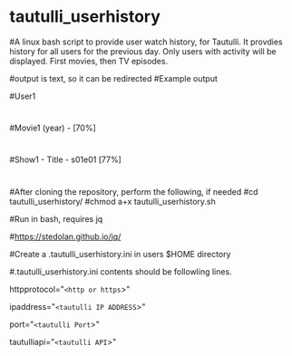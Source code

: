 # tautulli_userhistory
#A linux bash script to provide user watch history, for Tautulli. It provdies history for all users for the previous day. Only users with activity will be displayed. First movies, then TV episodes.

#output is text, so it can be redirected
#Example output

#User1
#
#Movie1 (year) - [70%]
#
#Show1 - Title - s01e01 [77%]
#
#After cloning the repository, perform the following, if needed
#cd tautulli_userhistory/
#chmod a+x tautulli_userhistory.sh

#Run in bash, requires jq

#https://stedolan.github.io/jq/

#Create a .tautulli_userhistory.ini in users $HOME directory

#.tautulli_userhistory.ini contents should be followling lines.

httpprotocol="`<http or https`>"

ipaddress="`<tautulli IP ADDRESS`>"

port="`<tautulli Port`>"

tautulliapi="`<tautulli API`>"

